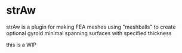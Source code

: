 # strAw
strAw is a plugin for making FEA meshes using "meshballs" to create optional gyroid minimal spanning surfaces with specified thickness 

this is a WIP
